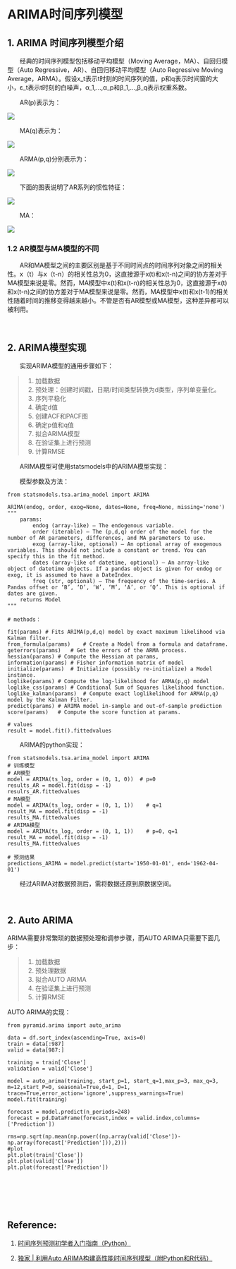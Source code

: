 # ARIMA时间序列模型

## 1. ARIMA 时间序列模型介绍

&emsp;&emsp;经典的时间序列模型包括移动平均模型（Moving Average，MA）、自回归模型（Auto Regressive，AR）、自回归移动平均模型（Auto Regressive Moving Average，ARMA）。假设x_t表示t时刻的时间序列的值，p和q表示时间窗的大小，ε_t表示t时刻的白噪声，α_1,…,α_p和β_1,…,β_q表示权重系数。

&emsp;&emsp;AR(p)表示为：

![](https://upload-images.jianshu.io/upload_images/10947003-a1473ca3666ba125.png?imageMogr2/auto-orient/strip%7CimageView2/2/w/200)

&emsp;&emsp;MA(q)表示为：

![](https://upload-images.jianshu.io/upload_images/10947003-ae0cb30bb1678bde.png?imageMogr2/auto-orient/strip%7CimageView2/2/w/200)

&emsp;&emsp;ARMA(p,q)分别表示为：

![](https://upload-images.jianshu.io/upload_images/10947003-9dc20c2176de80f5.png?imageMogr2/auto-orient/strip%7CimageView2/2/w/200)

&emsp;&emsp;下面的图表说明了AR系列的惯性特征：

![](https://upload-images.jianshu.io/upload_images/10947003-044be34937f700f0.png?imageMogr2/auto-orient/strip%7CimageView2/2/w/600)

&emsp;&emsp;MA：

![](https://upload-images.jianshu.io/upload_images/10947003-8ccc170f3ac3fb63.png?imageMogr2/auto-orient/strip%7CimageView2/2/w/600)

### 1.2 AR模型与MA模型的不同

&emsp;&emsp;AR和MA模型之间的主要区别是基于不同时间点的时间序列对象之间的相关性。x（t）与x（t-n）的相关性总为0，这直接源于x(t)和x(t-n)之间的协方差对于MA模型来说是零。然而，MA模型中x(t)和x(t-n)的相关性总为0，这直接源于x(t)和x(t-n)之间的协方差对于MA模型来说是零。然而，MA模型中x(t)和x(t-1)的相关性随着时间的推移变得越来越小。不管是否有AR模型或MA模型，这种差异都可以被利用。

<br>

## 2. ARIMA模型实现

&emsp;&emsp;实现ARIMA模型的通用步骤如下：

> 1. 加载数据
> 2. 预处理：创建时间戳，日期/时间类型转换为d类型，序列单变量化。
> 3. 序列平稳化
> 4. 确定d值
> 5. 创建ACF和PACF图
> 6. 确定p值和q值
> 7. 拟合ARIMA模型
> 8. 在验证集上进行预测
> 9. 计算RMSE

&emsp;&emsp;ARIMA模型可使用statsmodels中的ARIMA模型实现：

&emsp;&emsp;模型参数及方法：

```python3
from statsmodels.tsa.arima_model import ARIMA

ARIMA(endog, order, exog=None, dates=None, freq=None, missing='none')
"""
    params:
        endog (array-like) – The endogenous variable.
        order (iterable) – The (p,d,q) order of the model for the number of AR parameters, differences, and MA parameters to use.
        exog (array-like, optional) – An optional array of exogenous variables. This should not include a constant or trend. You can specify this in the fit method.
        dates (array-like of datetime, optional) – An array-like object of datetime objects. If a pandas object is given for endog or exog, it is assumed to have a DateIndex.
        freq (str, optional) – The frequency of the time-series. A Pandas offset or ‘B’, ‘D’, ‘W’, ‘M’, ‘A’, or ‘Q’. This is optional if dates are given.
    returns Model
"""

# methods：

fit(params)	# Fits ARIMA(p,d,q) model by exact maximum likelihood via Kalman filter.
from_formula(params)	# Create a Model from a formula and dataframe.
geterrors(params)	# Get the errors of the ARMA process.
hessian(params) # Compute the Hessian at params,
information(params)	# Fisher information matrix of model
initialize(params)	# Initialize (possibly re-initialize) a Model instance.
loglike(params)	# Compute the log-likelihood for ARMA(p,q) model
loglike_css(params)	# Conditional Sum of Squares likelihood function.
loglike_kalman(params)	# Compute exact loglikelihood for ARMA(p,q) model by the Kalman Filter.
predict(params)	# ARIMA model in-sample and out-of-sample prediction
score(params)	# Compute the score function at params.

# values
result = model.fit().fittedvalues
```

&emsp;&emsp;ARIMA的python实现：

```python3
from statsmodels.tsa.arima_model import ARIMA
# 训练模型
# AR模型
model = ARIMA(ts_log, order = (0, 1, 0))  # p=0
results_AR = model.fit(disp = -1)
resulrs_AR.fittedvalues
# MA模型
model = ARIMA(ts_log, order = (0, 1, 1))    # q=1
result_MA = model.fit(disp = -1)
results_MA.fittedvalues
# ARIMA模型
model = ARIMA(ts_log, order = (0, 1, 1))    # p=0, q=1
result_MA = model.fit(disp = -1)
results_MA.fittedvalues

# 预测结果
predictions_ARIMA = model.predict(start='1950-01-01', end='1962-04-01')
```

&emsp;&emsp;经过ARIMA对数据预测后，需将数据还原到原数据空间。

<br>

## 2. Auto ARIMA

ARIMA需要非常繁琐的数据预处理和调参步骤，而AUTO ARIMA只需要下面几步：

> 1. 加载数据
> 2. 预处理数据
> 3. 拟合AUTO ARIMA
> 4. 在验证集上进行预测
> 5. 计算RMSE

AUTO ARIMA的实现：

```python3
from pyramid.arima import auto_arima

data = df.sort_index(ascending=True, axis=0)
train = data[:987]
valid = data[987:]

training = train['Close']
validation = valid['Close']

model = auto_arima(training, start_p=1, start_q=1,max_p=3, max_q=3, m=12,start_P=0, seasonal=True,d=1, D=1, trace=True,error_action='ignore',suppress_warnings=True)
model.fit(training)

forecast = model.predict(n_periods=248)
forecast = pd.DataFrame(forecast,index = valid.index,columns=['Prediction'])

rms=np.sqrt(np.mean(np.power((np.array(valid['Close'])-np.array(forecast['Prediction'])),2)))
#plot
plt.plot(train['Close'])
plt.plot(valid['Close'])
plt.plot(forecast['Prediction'])
```

<br>
<br>
<br>
<br>

## Reference:

1. [时间序列预测初学者入门指南（Python）](https://github.com/IngridLiu/Notebook/blob/master/%E6%97%B6%E9%97%B4%E5%BA%8F%E5%88%97%E5%88%86%E6%9E%90%E5%AD%A6%E4%B9%A0%E7%AC%94%E8%AE%B0/1.%20%E6%97%B6%E9%97%B4%E5%BA%8F%E5%88%97%E9%A2%84%E6%B5%8B%E5%88%9D%E5%AD%A6%E8%80%85%E5%85%A5%E9%97%A8%E6%8C%87%E5%8D%97%EF%BC%88Python%EF%BC%89.md)

2. [独家 | 利用Auto ARIMA构建高性能时间序列模型（附Python和R代码）](https://mp.weixin.qq.com/s/ypfARPWCXpNgZ5CmTuxO_g)